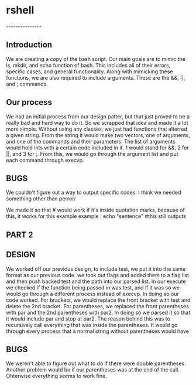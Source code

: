 <h1>rshell</h2>
---------------

Introduction
------------

We are creating a copy of the bash script. Our main goals are to mimic the
ls, mkdir, and echo function of bash. This includes all of their errors,
specific cases, and general functionality. Along with mimicking these functions,
we are also required to include arguments. These are the &&, ||, and ; commands.



Our process
-----------

We had an initial process from our design patter, but that just proved to be a
really bad and hard way to do it. So we scrapped that idea and made it a lot more
simple. Without using any classes, we just had functions that alterred a given
string. From the string it would make two vectors, one of arguments, and one of
the commands and their parameters. The list of arguments would hold ints with
a certain code included in it. 1 would stand for &&, 2 for ||, and 3 for ;.
From this, we would go through the argument list and put each command through
execvp.


BUGS
----

We couldn't figure out a way to output specific codes. I think we needed something
other than perror/

We made it so that # would work if it's inside quotation marks, because of this,
it works for this example
example : echo "sentence" #this still outputs


PART 2
------

DESIGN
------
We worked off our previous design, to include test, we put it into the same format as our previous code. 
we took out flags and added them to a flag list and then push backed test and the path into our parsed list. 
In our execute we checked if the function being passed in was test, and if it was so we would go through a 
different process instead of execvp. In doing so our code worked. For brackets, we would replace the front 
bracket with test and delete the 2nd bracket. 
For parentheses, we replaced the front parentheses with par and the 2nd parentheses with par2. In doing so
we parsed it so that it would include par and stop at par2. The reason behind this was to recursively call 
everything that was inside the parentheses. It would go through every process that a normal string without
parentheses would have

BUGS
----

We weren't able to figure out what to do if there were double parentheses. Another problem would be if our
parentheses was at the end of the call. Ohterwise everything seems to work fine.
